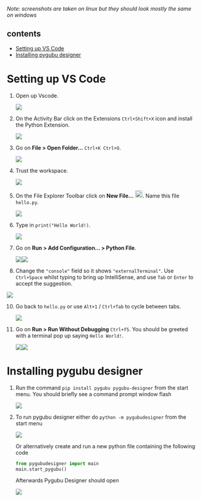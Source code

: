 *Note: screenshots are taken on linux but they should look mostly the same on windows*

## contents

- [Setting up VS Code](#setting-up-vs-code)
- [Installing pygubu designer](#installing-pygubu-designer)

# Setting up VS Code


1. Open up Vscode.

   ![](assets/1.png)

2. On the Activity Bar click on the Extensions `Ctrl+Shift+X` icon
   and install the Python Extension.

   ![](assets/2.png)

3. Go on **File > Open Folder...** `Ctrl+K Ctrl+O`.
   
   ![](assets/3.png)

4. Trust the workspace.
   
   ![](assets/4.png)

5. On the File Explorer Toolbar click on **New File...** <img src="assets/new-file.svg" width="20em"/>. Name this file `hello.py`.
   
   ![](assets/5.png)

7. Type in `print("Hello World!)`.
   
   ![](assets/6.png)

8. Go on **Run > Add Configuration... > Python File**.
   
   ![](assets/7.png)![](assets/8.png)

9.  Change the `"console"` field so it shows `"externalTerminal"`. Use `Ctrl+Space` whilst typing to bring up IntelliSense, and use `Tab` or `Enter` to accept the suggestion.
    
   ![](assets/9.png)

10. Go back to `hello.py` or use  `Alt+1` / `Ctrl+Tab` to cycle between tabs.

    ![](assets/10.png)

11. Go on **Run > Run Without Debugging** `Ctrl+f5`.
    You should be greeted with a terminal pop up saying `Hello World!`.

    ![](assets/11.png)![](assets/12.png)

# Installing pygubu designer

1. Run the command `pip install pygubu pygubu-designer` from the start menu. You should briefly see a command prompt window flash
   
   ![](assets/pygubu-1.png)
   
2. To run pygubu designer either do `python -m pygubudesigner` from the start menu
   
   ![](assets/pygubu-2.png)

   Or alternatively create and run a new python file containing the following code

   ```python
   from pygubudesigner import main
   main.start_pygubu()
   ```

   Afterwards Pygubu Designer should open

   ![](assets/pygubu-3.png)